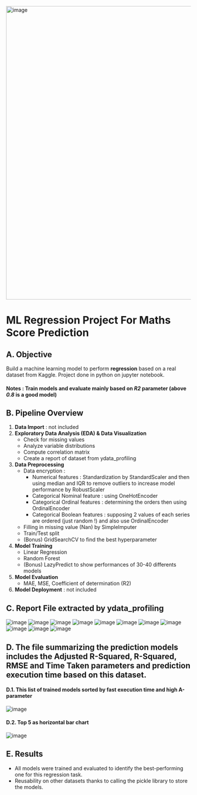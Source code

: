 <img width="798" alt="image" src="https://github.com/user-attachments/assets/a8ab9a66-2b02-455e-8c68-193fea99cefc" />


# ML Regression Project For Maths Score Prediction

## A. Objective
Build a machine learning model to perform **regression** based on a real dataset from Kaggle. Project done in python on jupyter notebook.

#### Notes : Train models and evaluate mainly based on *R2* parameter (above *0.8* is a good model)

## B. Pipeline Overview
1. **Data Import** : not included
2. **Exploratory Data Analysis (EDA) & Data Visualization**  
   - Check for missing values  
   - Analyze variable distributions  
   - Compute correlation matrix
   - Create a report of dataset from ydata_profiling
3. **Data Preprocessing**  
   - Data encryption :
     - Numerical features : Standardization by StandardScaler and then using median and IQR to remove outliers to increase model performance by RobustScaler
     - Categorical Nominal feature : using OneHotEncoder
     - Categorical Ordinal features : determining the orders then using OrdinalEncoder
     - Categorical Boolean features : supposing 2 values of each series ​​are ordered (just random !) and also use OrdinalEncoder
   - Filling in missing value (Nan) by SimpleImputer
   - Train/Test split
   - (Bonus) GridSearchCV to find the best hyperparameter
4. **Model Training** 
   - Linear Regression  
   - Random Forest
   - (Bonus) LazyPredict to show performances of 30-40 differents models
5. **Model Evaluation** 
   - MAE, MSE, Coefficient of determination (R2)
6. **Model Deployment** : not included

## C. Report File extracted by ydata_profiling

![image](https://github.com/user-attachments/assets/8b530734-277d-44be-8ce5-89c389dfd86b)
![image](https://github.com/user-attachments/assets/bc6415f6-9ed7-4571-8b30-ee19fbb884c0)
![image](https://github.com/user-attachments/assets/3eb44cdd-a9ee-46e1-9c5d-36d33c8fd941)
![image](https://github.com/user-attachments/assets/0d44b96d-9dc5-466e-ac08-cdf55d544ed7)
![image](https://github.com/user-attachments/assets/766dd712-29f6-43dd-b566-cd155b258f0b)
![image](https://github.com/user-attachments/assets/71c7af3a-d19f-4f6a-a0dd-9585e8cc618d)
![image](https://github.com/user-attachments/assets/7a3406c6-5b18-4b37-b47d-15f64a024d0d)
![image](https://github.com/user-attachments/assets/d825d4e4-0f04-4934-afb4-715f8efa6254)
![image](https://github.com/user-attachments/assets/c862e85b-3a89-4e1f-a425-d79f23d46928)
![image](https://github.com/user-attachments/assets/d9e15055-49bf-455e-b2d7-7c716b51ac9c)
![image](https://github.com/user-attachments/assets/2036f61a-a0d8-40cc-850d-3941c0d59e0a)



## D. The file summarizing the prediction models includes the Adjusted R-Squared, R-Squared, RMSE and Time Taken parameters and prediction execution time based on this dataset. 

#### D.1. This list of trained models sorted by fast execution time and high A-parameter

![image](https://github.com/user-attachments/assets/56243b44-063f-4b93-92b3-c8aa9da7dccf)

#### D.2. Top 5 as horizontal bar chart

![image](https://github.com/user-attachments/assets/e8390853-11c4-4b6e-9ec2-1f2b40524920)


## E. Results
- All models were trained and evaluated to identify the best-performing one for this regression task.
- Reusability on other datasets thanks to calling the pickle library to store the models.







